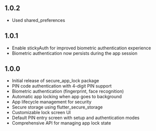 ## 1.0.2

* Used shared_preferences

## 1.0.1

* Enable stickyAuth for improved biometric authentication experience
* Biometric authentication now persists during the app session

## 1.0.0

* Initial release of secure_app_lock package
* PIN code authentication with 4-digit PIN support
* Biometric authentication (fingerprint, face recognition)
* Automatic app locking when app goes to background
* App lifecycle management for security
* Secure storage using flutter_secure_storage
* Customizable lock screen UI
* Default PIN entry screen with setup and authentication modes
* Comprehensive API for managing app lock state
